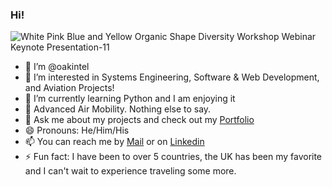 ### Hi!

![White Pink Blue and Yellow Organic Shape Diversity Workshop Webinar Keynote Presentation-11](https://user-images.githubusercontent.com/103961262/164113133-eb48db45-8995-427a-a221-ba373f4b1aca.png)

- 👋 I’m @oakintel
- 👀 I’m interested in Systems Engineering, Software & Web Development, and Aviation Projects!
- 🌱 I’m currently learning Python and I am enjoying it
- 💞️ Advanced Air Mobility. Nothing else to say. 
- 💬 Ask me about my projects and check out my [Portfolio](https://oakintel.github.io/portfolio/)
- 😄 Pronouns: He/Him/His
- 📫 You can reach me by [Mail](mailto:oakintel@kent.edu) or on [Linkedin](https://www.linkedin.com/in/sooreakintelure/)
- ⚡ Fun fact: I have been to over 5 countries, the UK has been my favorite and I can't wait to experience traveling some more. 

